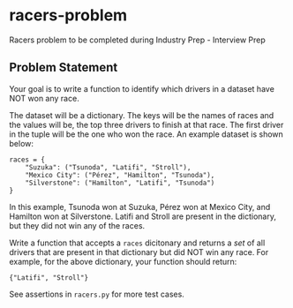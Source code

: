 # racers-problem
Racers problem to be completed during Industry Prep - Interview Prep

## Problem Statement

Your goal is to write a function to identify which drivers in a dataset have NOT won any race.

The dataset will be a dictionary. The keys will be the names of races and the values will be, the top three drivers to finish at that race. The first driver in the tuple will be the one who won the race. An example dataset is shown below:

```
races = {
    "Suzuka": ("Tsunoda", "Latifi", "Stroll"),
    "Mexico City": ("Pérez", "Hamilton", "Tsunoda"),
    "Silverstone": ("Hamilton", "Latifi", "Tsunoda")
}
```

In this example, Tsunoda won at Suzuka, Pérez won at Mexico City, and Hamilton won at Silverstone. Latifi and Stroll are present in the dictionary, but they did not win any of the races.

Write a function that accepts a `races` dicitonary and returns a *set* of all drivers that are present in that dictionary but did NOT win any race. For example, for the above dictionary, your function should return:

`{"Latifi", "Stroll"}`

See assertions in `racers.py` for more test cases.